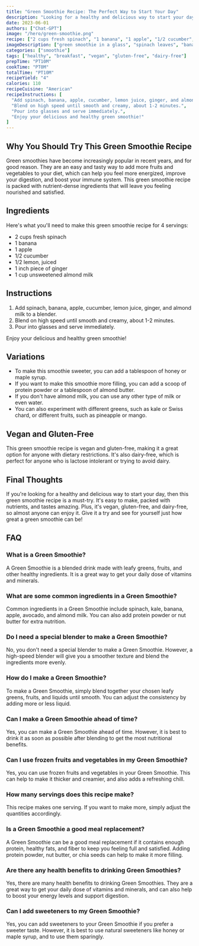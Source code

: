 ```yaml
---
title: "Green Smoothie Recipe: The Perfect Way to Start Your Day"
description: "Looking for a healthy and delicious way to start your day? Look no further than this green smoothie recipe! Packed with vitamins and minerals, this smoothie is the perfect way to nourish your body and get your day off to a great start."
date: 2023-06-01
authors: ["Chat-GPT"]
image: "/hero/green-smoothie.png"
recipe: ["2 cups fresh spinach", "1 banana", "1 apple", "1/2 cucumber", "1/2 lemon, juiced", "1 inch piece of ginger", "1 cup unsweetened almond milk"]
imageDescription: ["green smoothie in a glass", "spinach leaves", "banana", "apple"]
categories: ["smoothie"]
tags: ["healthy", "breakfast", "vegan", "gluten-free", "dairy-free"]
prepTime: "PT10M"
cookTime: "PT0M"
totalTime: "PT10M"
recipeYield: "4"
calories: 110
recipeCuisine: "American"
recipeInstructions: [
  "Add spinach, banana, apple, cucumber, lemon juice, ginger, and almond milk to a blender.",
  "Blend on high speed until smooth and creamy, about 1-2 minutes.",
  "Pour into glasses and serve immediately.",
  "Enjoy your delicious and healthy green smoothie!"
]
---
```


## Why You Should Try This Green Smoothie Recipe

Green smoothies have become increasingly popular in recent years, and for good reason. They are an easy and tasty way to add more fruits and vegetables to your diet, which can help you feel more energized, improve your digestion, and boost your immune system. This green smoothie recipe is packed with nutrient-dense ingredients that will leave you feeling nourished and satisfied.

## Ingredients

Here's what you'll need to make this green smoothie recipe for 4 servings:

- 2 cups fresh spinach
- 1 banana
- 1 apple
- 1/2 cucumber
- 1/2 lemon, juiced
- 1 inch piece of ginger
- 1 cup unsweetened almond milk

## Instructions

1. Add spinach, banana, apple, cucumber, lemon juice, ginger, and almond milk to a blender.
2. Blend on high speed until smooth and creamy, about 1-2 minutes.
3. Pour into glasses and serve immediately.

Enjoy your delicious and healthy green smoothie!

## Variations

- To make this smoothie sweeter, you can add a tablespoon of honey or maple syrup.
- If you want to make this smoothie more filling, you can add a scoop of protein powder or a tablespoon of almond butter.
- If you don't have almond milk, you can use any other type of milk or even water.
- You can also experiment with different greens, such as kale or Swiss chard, or different fruits, such as pineapple or mango.

## Vegan and Gluten-Free

This green smoothie recipe is vegan and gluten-free, making it a great option for anyone with dietary restrictions. It's also dairy-free, which is perfect for anyone who is lactose intolerant or trying to avoid dairy.

## Final Thoughts

If you're looking for a healthy and delicious way to start your day, then this green smoothie recipe is a must-try. It's easy to make, packed with nutrients, and tastes amazing. Plus, it's vegan, gluten-free, and dairy-free, so almost anyone can enjoy it. Give it a try and see for yourself just how great a green smoothie can be!

## FAQ

### What is a Green Smoothie?

A Green Smoothie is a blended drink made with leafy greens, fruits, and other healthy ingredients. It is a great way to get your daily dose of vitamins and minerals.

### What are some common ingredients in a Green Smoothie?

Common ingredients in a Green Smoothie include spinach, kale, banana, apple, avocado, and almond milk. You can also add protein powder or nut butter for extra nutrition.

### Do I need a special blender to make a Green Smoothie?

No, you don't need a special blender to make a Green Smoothie. However, a high-speed blender will give you a smoother texture and blend the ingredients more evenly.

### How do I make a Green Smoothie?

To make a Green Smoothie, simply blend together your chosen leafy greens, fruits, and liquids until smooth. You can adjust the consistency by adding more or less liquid.

### Can I make a Green Smoothie ahead of time?

Yes, you can make a Green Smoothie ahead of time. However, it is best to drink it as soon as possible after blending to get the most nutritional benefits.

### Can I use frozen fruits and vegetables in my Green Smoothie?

Yes, you can use frozen fruits and vegetables in your Green Smoothie. This can help to make it thicker and creamier, and also adds a refreshing chill.

### How many servings does this recipe make?

This recipe makes one serving. If you want to make more, simply adjust the quantities accordingly.

### Is a Green Smoothie a good meal replacement?

A Green Smoothie can be a good meal replacement if it contains enough protein, healthy fats, and fiber to keep you feeling full and satisfied. Adding protein powder, nut butter, or chia seeds can help to make it more filling.

### Are there any health benefits to drinking Green Smoothies?

Yes, there are many health benefits to drinking Green Smoothies. They are a great way to get your daily dose of vitamins and minerals, and can also help to boost your energy levels and support digestion.

### Can I add sweeteners to my Green Smoothie?

Yes, you can add sweeteners to your Green Smoothie if you prefer a sweeter taste. However, it is best to use natural sweeteners like honey or maple syrup, and to use them sparingly.
